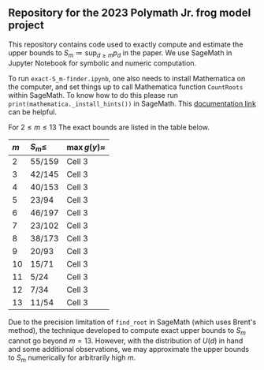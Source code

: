 ## Repository for the 2023 Polymath Jr. frog model project

This repository contains code used to exactly compute and estimate the upper bounds to $S_m \coloneqq \sup_{d \geq m} p_d$ in the paper. We use SageMath in Jupyter Notebook for symbolic and numeric computation.

To run `exact-S_m-finder.ipynb`, one also needs to install Mathematica on the computer, and set things up to call Mathematica function `CountRoots` within SageMath. To know how to do this please run `print(mathematica._install_hints())` in SageMath. This [documentation link](https://doc.sagemath.org/html/en/reference/interfaces/sage/interfaces/mathematica.html) can be helpful.

For $2 \leq m \leq 13$ The exact bounds are listed in the table below.

|     $m$   |$S_m \leq$| $\max g(y) \approx$ |
|:----------|:---------|:----------|
|     2     | 55/159   | Cell 3    |
|     3     | 42/145   | Cell 3    |
|     4     | 40/153   | Cell 3    |
|     5     | 23/94    | Cell 3    |
|     6     | 46/197   | Cell 3    |
|     7     | 23/102   | Cell 3    |
|     8     | 38/173   | Cell 3    |
|     9     | 20/93    | Cell 3    |
|    10     | 15/71    | Cell 3    |
|    11     | 5/24     | Cell 3    |
|    12     | 7/34     | Cell 3    |
|    13     | 11/54    | Cell 3    |

Due to the precision limitation of `find_root` in SageMath (which uses Brent's method), the technique developed to compute exact upper bounds to $S_m$ cannot go beyond $m = 13$. However, with the distribution of $U(d)$ in hand and some additional observations, we may approximate the upper bounds to $S_m$ numerically for arbitrarily high $m$.
